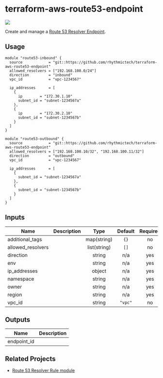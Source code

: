 # terraform-aws-route53-endpoint
[![](https://github.com/rhythmictech/terraform-aws-route53-endpoint/workflows/check/badge.svg)](https://github.com/rhythmictech/terraform-aws-route53-endpoint/actions)

Create and manage a [Route 53 Resolver Endpoint](https://docs.aws.amazon.com/Route53/latest/DeveloperGuide/resolver-getting-started.html).

## Usage
```
module "route53-inbound" {
  source            = "git::https://github.com/rhythmictech/terraform-aws-route53-endpoint"
  allowed_resolvers = ["192.168.100.0/24"]
  direction         = "inbound"
  vpc_id            = "vpc-1234567"

  ip_addresses      = [
    {
      ip        = "172.30.1.10"
      subnet_id = "subnet-1234567a"
    },
    {
      ip        = "172.30.2.10"
      subnet_id = "subnet-1234567b"
    }
  ]
}

module "route53-outbound" {
  source            = "git::https://github.com/rhythmictech/terraform-aws-route53-endpoint"
  allowed_resolvers = ["192.168.100.10/32", "192.168.100.11/32"]
  direction         = "outbound"
  vpc_id            = "vpc-1234567"

  ip_addresses      = [
    {
      subnet_id = "subnet-1234567a"
    },
    {
      subnet_id = "subnet-1234567b"
    }
  ]
}
```

<!-- BEGINNING OF PRE-COMMIT-TERRAFORM DOCS HOOK -->
## Inputs

| Name               | Description |     Type     | Default | Required |
| ------------------ | ----------- | :----------: | :-----: | :------: |
| additional\_tags   |             | map(string)  |  `{}`   |    no    |
| allowed\_resolvers |             | list(string) |  `[]`   |    no    |
| direction          |             |    string    |   n/a   |   yes    |
| env                |             |    string    |   n/a   |   yes    |
| ip\_addresses      |             |    object    |   n/a   |   yes    |
| namespace          |             |    string    |   n/a   |   yes    |
| owner              |             |    string    |   n/a   |   yes    |
| region             |             |    string    |   n/a   |   yes    |
| vpc\_id            |             |    string    | `"vpc"` |    no    |

## Outputs

| Name         | Description |
| ------------ | ----------- |
| endpoint\_id |             |

<!-- END OF PRE-COMMIT-TERRAFORM DOCS HOOK -->

## Related Projects
* [Route 53 Resolver Rule module](https://github.com/rhythmictech/terraform-aws-route53-resolver-rule)
